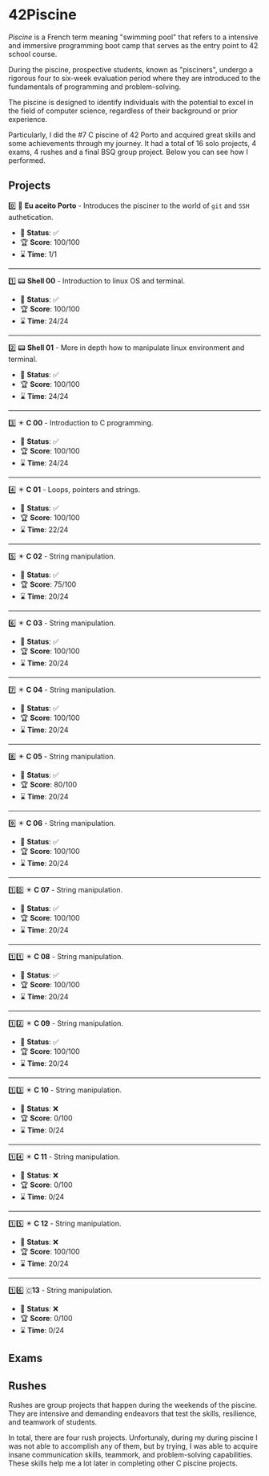 # 42Piscine

_Piscine_ is a French term meaning "swimming pool" that refers to a intensive and immersive programming boot camp that serves as the entry point to 42 school course.

During the piscine, prospective students, known as "pisciners", undergo a rigorous four to six-week evaluation period where they are introduced to the fundamentals of programming and problem-solving.

The piscine is designed to identify individuals with the potential to excel in the field of computer science, regardless of their background or prior experience.

Particularly, I did the #7 C piscine of 42 Porto and acquired great skills and some achievements through my journey. It had a total of 16 solo projects, 4 exams, 4 rushes and a final BSQ group project. Below you can see how I performed.

## Projects

0️⃣ 🌁 **Eu aceito Porto** - Introduces the pisciner to the world of `git` and `SSH` authetication.

- 🚀 **Status**: ✅
- 🏆 **Score**: 100/100
- ⌛ **Time**: 1/1

---

1️⃣ 📟 **Shell 00** - Introduction to linux OS and terminal.

- 🚀 **Status**: ✅
- 🏆 **Score**: 100/100
- ⌛ **Time**: 24/24

---

2️⃣ 📟 **Shell 01** - More in depth how to manipulate linux environment and terminal.

- 🚀 **Status**: ✅
- 🏆 **Score**: 100/100
- ⌛ **Time**: 24/24

---

3️⃣ ✴️ **C 00** - Introduction to C programming.

- 🚀 **Status**: ✅
- 🏆 **Score**: 100/100
- ⌛ **Time**: 24/24

---

4️⃣ ✴️ **C 01** - Loops, pointers and strings.

- 🚀 **Status**: ✅
- 🏆 **Score**: 100/100
- ⌛ **Time**: 22/24

---

5️⃣ ✴️ **C 02** - String manipulation.

- 🚀 **Status**: ✅
- 🏆 **Score**: 75/100
- ⌛ **Time**: 20/24

---

6️⃣ ✴️ **C 03** - String manipulation.

- 🚀 **Status**: ✅
- 🏆 **Score**: 100/100
- ⌛ **Time**: 20/24

---

7️⃣ ✴️ **C 04** - String manipulation.

- 🚀 **Status**: ✅
- 🏆 **Score**: 100/100
- ⌛ **Time**: 20/24

---

8️⃣ ✴️ **C 05** - String manipulation.

- 🚀 **Status**: ✅
- 🏆 **Score**: 80/100
- ⌛ **Time**: 20/24

---

9️⃣ ✴️ **C 06** - String manipulation.

- 🚀 **Status**: ✅
- 🏆 **Score**: 100/100
- ⌛ **Time**: 20/24

---

1️⃣0️⃣ ✴️ **C 07** - String manipulation.

- 🚀 **Status**: ✅
- 🏆 **Score**: 100/100
- ⌛ **Time**: 20/24

---

1️⃣1️⃣ ✴️ **C 08** - String manipulation.

- 🚀 **Status**: ✅
- 🏆 **Score**: 100/100
- ⌛ **Time**: 20/24

---

1️⃣2️⃣ ✴️ **C 09** - String manipulation.

- 🚀 **Status**: ✅
- 🏆 **Score**: 100/100
- ⌛ **Time**: 20/24

---

1️⃣3️⃣ ✴️ **C 10** - String manipulation.

- 🚀 **Status**: ❌
- 🏆 **Score**: 0/100
- ⌛ **Time**: 0/24


---

1️⃣4️⃣ ✴️ **C 11** - String manipulation.

- 🚀 **Status**: ❌
- 🏆 **Score**: 0/100
- ⌛ **Time**: 0/24


---

1️⃣5️⃣ ✴️ **C 12** - String manipulation.

- 🚀 **Status**: ❌
- 🏆 **Score**: 100/100
- ⌛ **Time**: 20/24


---

1️⃣6️⃣ 🇨**13** - String manipulation.

- 🚀 **Status**: ❌
- 🏆 **Score**: 0/100
- ⌛ **Time**: 0/24

## Exams

## Rushes

Rushes are group projects that happen during the weekends of the piscine. They are intensive and demanding endeavors that test the skills, resilience, and teamwork of students.

In total, there are four rush projects. Unfortunaly, during my during piscine I was not able to accomplish any of them, but by trying, I was able to acquire insane communication skills, teammork, and problem-solving capabilities. These skills help me a lot later in completing other C piscine projects.
